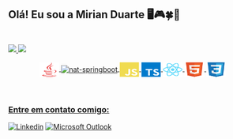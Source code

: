 <h2> Olá! Eu sou a Mirian Duarte 🖥️🎮🍀🦋

#
<div>
<a href="https://github.com/MirianDuarte">
<img height="180em" src="https://github-readme-stats.vercel.app/api?username=MirianDuarte&show_icons=true&theme=dark">
<img height="151em" src="https://github-readme-stats.vercel.app/api/top-langs/?username=MirianDuarte&layout=compact&theme=dark"

#

<div align="center" style="display: inline_block"><br>
 <img align="center" alt="nat-java" height="30" width="40" src="https://raw.githubusercontent.com/devicons/devicon/master/icons/java/java-plain.svg">
 <img align="center" alt="nat-springboot" height="30" width="40"
 src="https://cdn.jsdelivr.net/gh/devicons/devicon/icons/spring/spring-original.svg" />
  <img align="center" alt="nat-js" height="30" width="40" src="https://raw.githubusercontent.com/devicons/devicon/master/icons/javascript/javascript-plain.svg">
  <img align="center" alt="nat-ts" height="30" width="40" src="https://raw.githubusercontent.com/devicons/devicon/master/icons/typescript/typescript-plain.svg">
  <img align="center" alt="nat-react" height="30" width="40" src="https://raw.githubusercontent.com/devicons/devicon/master/icons/react/react-original.svg">
  <img align="center" alt="nat-HTML" height="30" width="40" src="https://raw.githubusercontent.com/devicons/devicon/master/icons/html5/html5-original.svg">
  <img align="center" alt="nat-CSS" height="30" width="40" src="https://raw.githubusercontent.com/devicons/devicon/master/icons/css3/css3-original.svg">
  </div><br>

#

### Entre em contato comigo:

[![Linkedin](https://img.shields.io/badge/LinkedIn-0077B5?style=for-the-badge&logo=linkedin&logoColor=white)](https://linkedin.com/in/mirianduarte/) [![Microsoft Outlook](https://img.shields.io/badge/Microsoft_Outlook-0078D4?style=for-the-badge&logo=microsoft-outlook&logoColor=white)](https://outlook.live.com/mail/0/)
